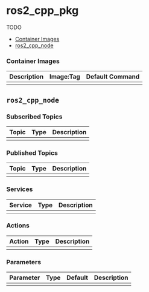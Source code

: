 # ros2_cpp_pkg

TODO

- [Container Images](#container-images)
- [ros2_cpp_node](#ros2_cpp_node)


### Container Images

| Description | Image:Tag | Default Command |
| --- | --- | -- |
|  |  |  |


## `ros2_cpp_node`

### Subscribed Topics

| Topic | Type | Description |
| --- | --- | --- |
|  |  |  |

### Published Topics

| Topic | Type | Description |
| --- | --- | --- |
|  |  |  |

### Services

| Service | Type | Description |
| --- | --- | --- |
|  |  |  |

### Actions

| Action | Type | Description |
| --- | --- | --- |
|  |  |  |

### Parameters

| Parameter | Type | Default | Description |
| --- | --- | --- | --- |
|  |  |  |  |
